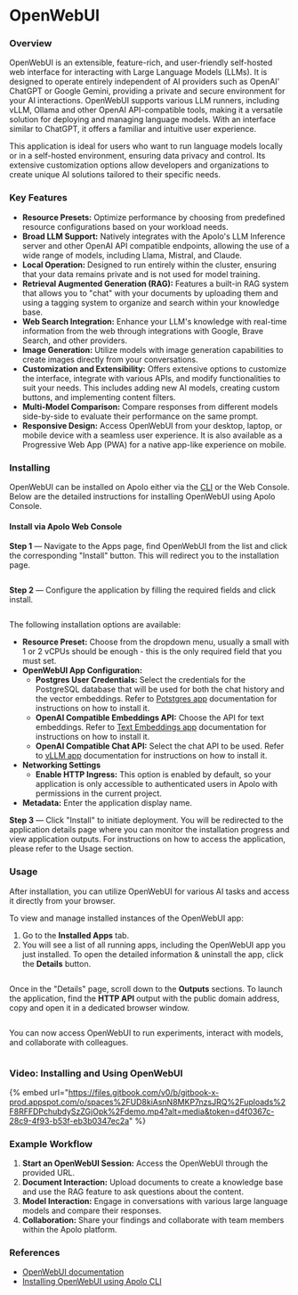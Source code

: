 # OpenWebUI

### Overview

OpenWebUI is an extensible, feature-rich, and user-friendly self-hosted web interface for interacting with Large Language Models (LLMs). It is designed to operate entirely independent of AI providers such as OpenAI' ChatGPT or Google Gemini, providing a private and secure environment for your AI interactions. OpenWebUI supports various LLM runners, including vLLM, Ollama and other OpenAI API-compatible tools, making it a versatile solution for deploying and managing language models. With an interface similar to ChatGPT, it offers a familiar and intuitive user experience.

This application is ideal for users who want to run language models locally or in a self-hosted environment, ensuring data privacy and control. Its extensive customization options allow developers and organizations to create unique AI solutions tailored to their specific needs.

### Key Features

* **Resource Presets:** Optimize performance by choosing from predefined resource configurations based on your workload needs.
* **Broad LLM Support:** Natively integrates with the Apolo's LLM Inference server and other OpenAI API compatible endpoints, allowing the use of a wide range of models, including Llama, Mistral, and Claude.
* **Local Operation:** Designed to run entirely within the cluster, ensuring that your data remains private and is not used for model training.
* **Retrieval Augmented Generation (RAG):** Features a built-in RAG system that allows you to "chat" with your documents by uploading them and using a tagging system to organize and search within your knowledge base.
* **Web Search Integration:** Enhance your LLM's knowledge with real-time information from the web through integrations with Google, Brave Search, and other providers.
* **Image Generation:** Utilize models with image generation capabilities to create images directly from your conversations.
* **Customization and Extensibility:** Offers extensive options to customize the interface, integrate with various APIs, and modify functionalities to suit your needs. This includes adding new AI models, creating custom buttons, and implementing content filters.
* **Multi-Model Comparison:** Compare responses from different models side-by-side to evaluate their performance on the same prompt.
* **Responsive Design:** Access OpenWebUI from your desktop, laptop, or mobile device with a seamless user experience. It is also available as a Progressive Web App (PWA) for a native app-like experience on mobile.

### Installing

OpenWebUI can be installed on Apolo either via the [CLI](../../../../apolo-concepts-cli/apps/installable-apps/available-apps/openwebui.md) or the Web Console. Below are the detailed instructions for installing OpenWebUI using Apolo Console.

#### Install via Apolo Web Console

**Step 1** — Navigate to the Apps page, find OpenWebUI from the list and click the corresponding "Install" button. This will redirect you to the installation page.

<figure><img src="../../../../.gitbook/assets/Screenshot From 2025-07-21 14-07-54.png" alt=""><figcaption></figcaption></figure>

**Step 2** — Configure the application by filling the required fields and click install.

<figure><img src="../../../../.gitbook/assets/Screenshot From 2025-07-21 14-08-41.png" alt=""><figcaption></figcaption></figure>

The following installation options are available:

* **Resource Preset:** Choose from the dropdown menu, usually a small with 1 or 2 vCPUs should be enough - this is the only required field that you must set.
* **OpenWebUI App Configuration:**
  * **Postgres User Credentials:** Select the credentials for the PostgreSQL database that will be used for both the chat history and the vector embeddings. Refer to [Potstgres app](postgre-sql.md) documentation for instructions on how to install it.
  * **OpenAI Compatible Embeddings API:** Choose the API for text embeddings. Refer to [Text Embeddings app](text-embeddings-inference.md) documentation for instructions on how to install it.
  * **OpenAI Compatible Chat API:** Select the chat API to be used. Refer to [vLLM app](llm-inference/) documentation for instructions on how to install it.
* **Networking Settings**
  * **Enable HTTP Ingress:** This option is enabled by default, so your application is only accessible to authenticated users in Apolo with permissions in the current project.
* **Metadata:** Enter the application display name.

**Step 3** — Click "Install" to initiate deployment. You will be redirected to the application details page where you can monitor the installation progress and view application outputs. For instructions on how to access the application, please refer to the Usage section.

### Usage

After installation, you can utilize OpenWebUI for various AI tasks and access it directly from your browser.

To view and manage installed instances of the OpenWebUI app:

1. Go to the **Installed Apps** tab.
2. You will see a list of all running apps, including the OpenWebUI app you just installed. To open the detailed information & uninstall the app, click the **Details** button.

<figure><img src="../../../../.gitbook/assets/image (67).png" alt=""><figcaption></figcaption></figure>

Once in the "Details" page, scroll down to the **Outputs** sections. To launch the application, find the **HTTP API** output with the public domain address, copy and open it in a dedicated browser window.

<figure><img src="../../../../.gitbook/assets/image (66).png" alt=""><figcaption></figcaption></figure>

You can now access OpenWebUI to run experiments, interact with models, and collaborate with colleagues.

<figure><img src="../../../../.gitbook/assets/image (68).png" alt=""><figcaption></figcaption></figure>

### Video: Installing and Using OpenWebUI

{% embed url="https://files.gitbook.com/v0/b/gitbook-x-prod.appspot.com/o/spaces%2FUD8kiAsnN8MKP7nzsJRQ%2Fuploads%2F8RFFDPchubdySzZGjOpk%2Fdemo.mp4?alt=media&token=d4f0367c-28c9-4f93-b53f-eb3b0347ec2a" %}

### Example Workflow

1. **Start an OpenWebUI Session:** Access the OpenWebUI through the provided URL.
2. **Document Interaction:** Upload documents to create a knowledge base and use the RAG feature to ask questions about the content.
3. **Model Interaction:** Engage in conversations with various large language models and compare their responses.
4. **Collaboration:** Share your findings and collaborate with team members within the Apolo platform.

### References

* [OpenWebUI documentation](https://docs.openwebui.com/)
* [Installing OpenWebUI using Apolo CLI](../../../../apolo-concepts-cli/apps/installable-apps/available-apps/openwebui.md)
